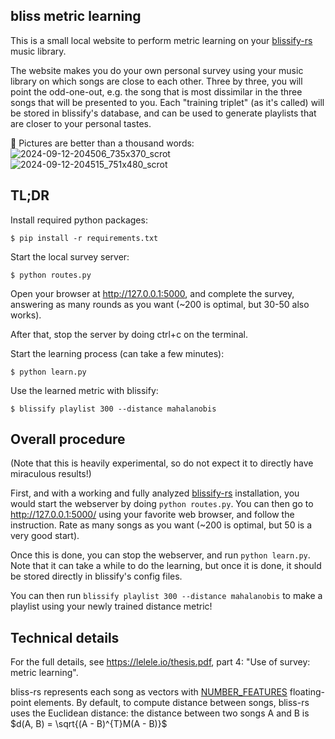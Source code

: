 bliss metric learning
---------------------

This is a small local website to perform metric learning on your
[blissify-rs](https://github.com/Polochon-street/blissify-rs/) music library.

The website makes you do your own personal survey using your music library
on which songs are close to each other. Three by three, you will point the
odd-one-out, e.g. the song that is most dissimilar in the three songs that
will be presented to you.
Each "training triplet" (as it's called) will be stored in blissify's
database, and can be used to generate playlists that are closer to your
personal tastes.

📸 Pictures are better than a thousand words:
![2024-09-12-204506_735x370_scrot](https://github.com/user-attachments/assets/bdc3ece7-c469-4c37-b946-a70901352348)
![2024-09-12-204515_751x480_scrot](https://github.com/user-attachments/assets/1f698306-b9ba-424c-9b36-47a4c3dee40c)

TL;DR
-----

Install required python packages:

```
$ pip install -r requirements.txt
```

Start the local survey server:

```
$ python routes.py
```

Open your browser at http://127.0.0.1:5000, and complete the survey, answering as many rounds as you want (~200 is optimal, but 30-50 also works).

After that, stop the server by doing ctrl+c on the terminal.

Start the learning process (can take a few minutes):

```
$ python learn.py
```

Use the learned metric with blissify:

```
$ blissify playlist 300 --distance mahalanobis
```

Overall procedure
-----------------

(Note that this is heavily experimental, so do not expect it to directly have miraculous results!)

First, and with a working and fully analyzed [blissify-rs](https://github.com/Polochon-street/blissify-rs/) installation,
you would start the webserver by doing `python routes.py`.
You can then go to http://127.0.0.1:5000/ using your favorite web browser, and follow the instruction.
Rate as many songs as you want (~200 is optimal, but 50 is a very good start).

Once this is done, you can stop the webserver, and run `python learn.py`.
Note that it can take a while to do the learning, but once it is done, it should be stored directly
in blissify's config files.

You can then run `blissify playlist 300 --distance mahalanobis` to make a playlist using your newly trained
distance metric!

Technical details
-----------------

For the full details, see https://lelele.io/thesis.pdf, part 4: "Use of survey: metric learning".

bliss-rs represents each song as vectors with [NUMBER_FEATURES](https://docs.rs/bliss-audio/0.9.1/bliss_audio/constant.NUMBER_FEATURES.html) floating-point elements. By default, to compute distance between songs, bliss-rs uses the Euclidean distance: the distance between two songs A and B is $d(A, B) = \sqrt{(A - B)^{T}M(A - B)}$

